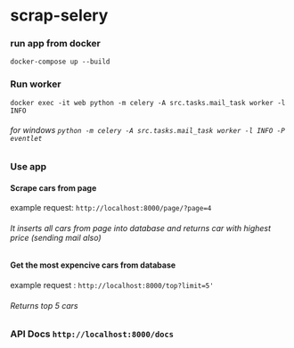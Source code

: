 # scrap-selery

### run app from docker

    docker-compose up --build 

### Run worker

    docker exec -it web python -m celery -A src.tasks.mail_task worker -l INFO

###### for windows `python -m celery -A src.tasks.mail_task worker -l INFO -P eventlet`

### Use app

#### Scrape cars from page 

example request: `http://localhost:8000/page/?page=4` 

###### It inserts all cars from page into database and returns car with highest price (sending mail also)

#### Get the most expencive cars from database

example request : `http://localhost:8000/top?limit=5'`

###### Returns top 5 cars

### API Docs `http://localhost:8000/docs`


    

    

